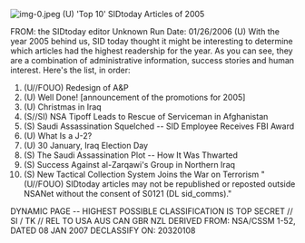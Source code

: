 ![img-0.jpeg](img-0.jpeg)
(U) 'Top 10' SIDtoday Articles of 2005

FROM: the SIDtoday editor
Unknown
Run Date: 01/26/2006
(U) With the year 2005 behind us, SID today thought it might be interesting to determine which articles had the highest readership for the year. As you can see, they are a combination of administrative information, success stories and human interest. Here's the list, in order:

1. (U//FOUO) Redesign of A\&P
2. (U) Well Done! [announcement of the promotions for 2005]
3. (U) Christmas in Iraq
4. (S//SI) NSA Tipoff Leads to Rescue of Serviceman in Afghanistan
5. (S) Saudi Assassination Squelched -- SID Employee Receives FBI Award
6. (U) What Is a J-2?
7. (U) 30 January, Iraq Election Day
8. (S) The Saudi Assassination Plot -- How It Was Thwarted
9. (S) Success Against al-Zarqawi's Group in Northern Iraq
10. (S) New Tactical Collection System Joins the War on Terrorism
"(U//FOUO) SIDtoday articles may not be republished or reposted outside NSANet without the consent of S0121 (DL sid_comms)."

DYNAMIC PAGE -- HIGHEST POSSIBLE CLASSIFICATION IS TOP SECRET // SI / TK // REL TO USA AUS CAN GBR NZL DERIVED FROM: NSA/CSSM 1-52, DATED 08 JAN 2007 DECLASSIFY ON: 20320108
